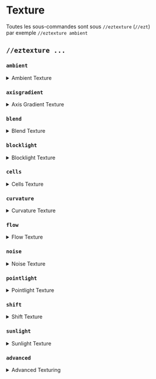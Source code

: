 # Texture

Toutes les sous-commandes sont sous `//eztexture`  (`//ezt`) \
par exemple `//eztexture ambient`

## `//eztexture ...`

### `ambient`

<details>

<summary>Ambient Texture</summary>

**`//ezt ambient <mask> <palette> [radius] [brightness] [contrast]`**

Textures en rapprochant l'ambiance des blocs de la région.

* **Mask**: Blocs à remplacer.
* **Palette**: Spécifie la palette à utiliser.
* **Radius** (par défaut: 3):  le rayon dans lequel la commande évalue les différences ambiantes. Un rayon plus grand prend en compte une zone plus large pour chaque calcul, ce qui conduit à des transitions plus fluides.
* **Brightness** (par défaut: 0.0): ajuste la polarisation vers le début ou la fin de la palette. Des valeurs plus élevées renforcent le début de la palette, tandis que des valeurs plus faibles accentuent la fin.
* **Contrast** (par défaut: 0.0): amplifie ou réduit la différence entre le champ ambiant lissé et les variations locales, améliorant ou adoucissant l'impact de la texture.

</details>

### `axisgradient`

<details>

<summary>Axis Gradient Texture</summary>

**`//ezt axisgradient <mask> <palette> [axis] [-r]`**

Texture une région à l'aide d'un dégradé aligné sur un seul axe.

* **Mask**: Blocs à remplacer.
* **Palette**: Spécifie la palette à utiliser.
* **Axis** (par défaut: "y"): détermine l'axe le long duquel le dégradé est appliqué (« x », « y » ou « z »), guidant la direction du flux du dégradé.
* **-r**: Active le mode de dégradé relatif, étirant la palette sur des colonnes entières.

</details>

### `blend`

<details>

<summary>Blend Texture</summary>

**`//ezt blend <palette> [radius] [-v]`**

Mélange les blocs de palette dans une région.

* **Palette**:  spécifie la palette à utiliser pour le mélange.
* **Radius** (par défaut: "0.5"): détermine le rayon de fusion, affectant la largeur avec laquelle l'effet de fusion est appliqué autour de chaque bloc.
* **-v**: Active le mode de fusion complet, permettant le mélange de blocs non superficiels.

</details>

### `blocklight`

<details>

<summary>Blocklight Texture</summary>

**`//ezt blocklight <mask> <palette> [-v] [-s]`**

Texture une région en fonction des niveaux de lumière des blocs du jeu, à l'exclusion de la lucarne.

* **Mask**: Blocs à remplacer.
* **Palette**: Spécifie la palette à utiliser.
* **-v**:  Lorsqu'il est activé, ne prend en compte que le niveau de lumière directement au-dessus du bloc.
* **-s**:  Lorsqu'il est activé, prendra en compte les niveaux de lumière du ciel.

</details>

### `cells`

<details>

<summary>Cells Texture</summary>

**`//ezt cells <mask> <palette> <amount> [brightness] [contrast] [-s] [-r]`**

Texture une région avec un motif semblable à une cellule.

* **Mask**: Blocs à remplacer.
* **Palette**: Spécifie la palette à utiliser.
* **Amount**: Détermine la quantité de cellules dans la texture.
* **Brightness** (par défaut: 0.0): ajuste la polarisation vers le début ou la fin de la palette. Une valeur plus élevée renforce le début de la palette, une valeur plus faible renforce la fin.
* **Contrast** (par défaut: 0.0): modifie le contraste entre les cellules, améliorant la définition et la séparation du motif.
* **-s** (par défaut: -1): graine facultative pour générer le modèle de cellule.
* **-r** (par défaut: 5):  définit le facteur de répulsion pour les points de départ dans le diagramme de Voronoi, influençant la forme et la distribution des cellules.

</details>

### `curvature`

<details>

<summary>Curvature Texture</summary>

**`//ezt curvature <mask> <palette> [radius] [brightness] [contrast]`**

Texture une région en approchant la courbure.

* **Mask**: Blocs à remplacer.
* **Palette**: Spécifie la palette à utiliser.
* **Radius** (par défaut: 3): spécifie le rayon dans lequel la courbure est calculée, influençant la subtilité ou la proéminence de l'effet.
* **Brightness** (par défaut: 0.0): ajuste la polarisation vers le début ou la fin de la palette. Des valeurs plus élevées renforcent le début de la palette, tandis que des valeurs plus faibles accentuent la fin.
* **Contrast** (par défaut: 0.0): modifie le contraste entre les zones de courbure différente, améliorant ainsi la définition et la séparation du motif.

</details>

### `flow`

<details>

<summary>Flow Texture</summary>

**`//ezt flow <mask> <palette> [exposure] [iterations] [velocity] [paletteScalar] [noise] [-m] [-g] [-f]`**

Génère un effet de champ d'écoulement sur toutes les surfaces de la sélection.

* **Mask**: Blocs à remplacer.
* **Palette**: Spécifie la palette à utiliser.
* **Exposure** (par défaut: 0.6):  contrôle la densité globale des lignes de flux, affectant la quantité de la palette utilisée.
* **Iterations per Line** (par défaut: 32):  le nombre d'étapes nécessaires pour dessiner chaque ligne, avec davantage d'itérations produisant des lignes plus longues.
* **Point Velocity** (par défaut: 0.5): la vitesse à laquelle les points se déplacent sur la surface.
* **Palette Index Scalar** (par défaut: 1.0): met à l'échelle la valeur utilisée pour sélectionner un bloc de palette.
* **Noise** (par défaut: \[Type:Perlin]): le type de noise utilisé pour générer le champ de flux.
* **-m**: Pondération de l'élan du point, mélange des directions de mouvement précédentes.
* **-g**: Applique la gravité aux points, les tirant dans la direction spécifiée.
* **-f**: Remplit les espaces avec le bloc de palette le plus bas.

</details>

### `noise`

<details>

<summary>Noise Texture</summary>

**`//ezt noise <mask> <palette> <noise> [-z] [-s]`**

Texture une région en utilisant un noise donné.

* **Mask**: Blocs à remplacer.
* **Palette**: Spécifie la palette à utiliser.
* **Noise** (par défaut: `Perlin(Freq:0.05)`): définit le noise à utiliser.
* **-z** (par défaut: 1): ajuste l’échelle du noise.
* **-s** (par défaut: -1): valeur de départ facultative pour générer le modèle de noise.

</details>

### `pointlight`

<details>

<summary>Pointlight Texture</summary>

**`//ezt pointlight <mask> <palette> [falloffRange] [radius] [interval] [-l] [-o] [-r][-f]`**

Texture une région en fonction de l'orientation des surfaces par rapport à une source lumineuse.

* **Mask**: Blocs à remplacer.
* **Palette**: Spécifie la palette à utiliser.
* **Falloff Range** (par défaut: 0):  définit la plage de décroissance, qui correspond à la luminosité du point lumineux. Si elle est définie sur 0, la distance entre le joueur et le centre de la région est utilisée.
* **Radius** (par défaut: 1): spécifie le rayon d'approximation normal, affectant la douceur du bord de la lumière.
* **Interval** (par défaut: "0,90"): définit l'intervalle d'orientation de la surface en degrés, où 0 correspond à une orientation directe vers la lumière et 180 à une orientation opposée. Les surfaces situées dans cet intervalle sont texturées et toutes celles situées en dessous ou au-dessus seront texturées avec le premier ou le dernier bloc de palette.
* **-f**: Désactive la diminution de la lumière, en appliquant une intensité lumineuse uniforme sur toute la région, quelle que soit la distance par rapport à la source lumineuse.
* **-l**:Modifie la position de la source lumineuse selon les coordonnées données, sinon utilise la position du joueur.
* **-o** (par défaut: 0.0): détermine la force de l'occlusion. Une valeur plus élevée produit des ombres plus « sombres ». Plage attendue de 0 à 1.
* **-r** (par défaut: 1): détermine le rayon de lissage pour l’occlusion (ombres).

</details>

### `shift`

<details>

<summary>Shift Texture</summary>

**`//ezt shift <palette> [shift]`**

Modifie la texture d'une région en décalant la palette d'une quantité définie.

* **Palette**: Spécifie la palette à utiliser.
* **Shift** (par défaut: 1): détermine le nombre de blocs à décaler dans la palette.
</details>

### `sunlight`

<details>

<summary>Sunlight Texture</summary>

**`//ezt sunlight <mask> <palette> [radius] [interval] [-l] [-o] [-r]`**

Texture une région en utilisant une direction de source lumineuse globale pour contrôler l'application de la palette.

* **Mask**: Blocs à remplacer.
* **Palette**: Spécifie la palette à utiliser.
* **Radius** (par défaut: 1): définit le rayon d'approximation normal, affectant le calcul de l'orientation des surfaces par rapport à la lumière du soleil.
* **Interval** (par défaut: "0,180"): définit l'intervalle d'orientation de la surface en degrés, où 0 correspond à une orientation directe vers la lumière et 180 à une orientation opposée. Les surfaces situées dans cet intervalle sont texturées et toutes celles situées en dessous ou au-dessus seront texturées avec le premier ou le dernier bloc de palette.
* **-l** (par défaut: down): direction globale dans laquelle la lumière brille.
* **-o** (par défaut: 0.0): détermine la force de l'occlusion. Une valeur plus élevée produit des ombres plus « sombres ». Plage attendue de 0 à 1.
* **-r** (par défaut: 1): détermine le rayon de lissage pour l’occlusion (ombres).

</details>

### `advanced`

<details>

<summary>Advanced Texturing</summary>

**`//ezt advanced <mask> <palette> <texture>`**

Interface plus puissante pour utiliser eztexture. Elle a accès à toutes les autres commandes eztexture et peut également les mélanger/combiner. Cela signifie que vous pouvez par exemple faire des textures ambiantes et solaires simultanément.

- **Mask**: Blocs à remplacer.
- **Palette**: Spécifie la palette à utiliser.
- **Texture**: une spécification de texturation.

#### Comment définir un `<texture>`?

la `<texture>` suit la méthode courante suivante pour spécifier des objets complexes : ```<type (<parameter1>:<value1>,<parameter2>:<value2>)```
Chaque type de texture possède son propre ensemble de paramètres. Vous pouvez définir autant de paramètres que vous le souhaitez. Si un paramètre n'est pas défini, une valeur par défaut sera utilisée à la place. Chaque paramètre peut avoir différentes entrées qu'il accepte. Certains paramètres acceptent des nombres, d'autres un vecteur 3D, d'autres un argument de noise et certains acceptent même les objets Texture eux-mêmes.
La `<texture>` peut être l'un des modes de texture existants. Quelques exemples simples :
- `Ambient`
- `Ambient()`
- `Ambient(Radius:2)`
- `Ambient(Radius:2,Brightness:0.2,Contrast:0.3)`
- `Flow(Noise:@@ridged(Freq:0.12))`

Pour clarifier : les deux commandes suivantes feront la même chose.
- `//eztexture ambient #existing ##grayscale 2 0.2 0.3`
- `//eztexture advanced #existing ##grayscale Ambient(Radius:2,Brightness:0.2,Contrast:0.3)`

#### Combinaison de textures

Les textures suivantes ont des paramètres  `Texture1`(`T1`)/`Texture2`(`T2`) acceptant `<texture>` eux-mêmes des arguments vous permettant de combiner les modes de texture :
- `Add(T1:...,T2:...)`
- `Subtract(T1:...,T2:...)`
- `Multiply(T1:...,T2:...)`
- `Divide(T1:...,T2:...)`
- `WeightedAverage(T1:...,T2:...)`
- `Darken(T1:...,T2:...)`
- `Lighten(T1:...,T2:...)`
- `Difference(T1:...,T2:...)`
- `Screen(T1:...,T2:...)`

Les textures suivantes ont des paramètres `Texture`(`T`) acceptant `<texture>` eux-mêmes des arguments vous permettant d'ajuster/post-traiter les textures :
- `Adjust(T:...,Brightness:...,Contrast:...)`
- `Invert(T:...)`
- `Blend(T:...,Radius:...)`

Exemples:
- `WeightedAverage(T1:Sun(),T2:Ambient())`
- `Blend(T:Flow(Noise:@@ridged(Freq:0.12)),Radius:0.7)`
- `Darken(T1:Noise(Noise:@@smoothcells(freq:0.5)),T2:Flow)`
- `Adjust(T:Pointlight,Contrast:0.5)`

Veuillez noter que les `Texture`/`Texture1`/`Texture2` (`T`/`T1`/`T2`) ne sont pas facultatifs. Vous devez les définir pour utiliser ces textures de combinaison/ajustement. (Si vous ne les définissez pas, vous recevrez une erreur indiquant `cannot be null`).

</details>
